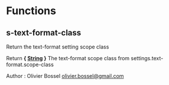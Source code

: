 # Functions


## s-text-format-class

Return the text-format setting scope class

Return **{ [String](http://www.sass-lang.com/documentation/file.SASS_REFERENCE.html#sass-script-strings) }** The text-format scope class from settings.text-format.scope-class

Author : Olivier Bossel <olivier.bossel@gmail.com>
